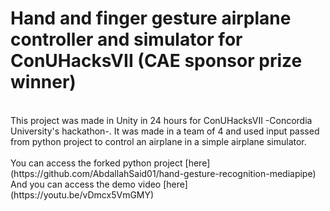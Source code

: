 # **Hand and finger gesture airplane controller and simulator for ConUHacksVII (CAE sponsor prize winner)**
<br>
This project was made in Unity in 24 hours for ConUHacksVII -Concordia University's hackathon-. It was made in a team of 4 and used input passed from python project to control an airplane in a simple airplane simulator.
<br><br>
You can access the forked python project [here](https://github.com/AbdallahSaid01/hand-gesture-recognition-mediapipe) 
<br>
And you can access the demo video [here](https://youtu.be/vDmcx5VmGMY) 
<br>
